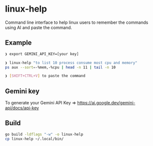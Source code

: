 # linux-help

Command line interface to help linux users to remember the commands using AI and paste the command. 

## Example

```sh
❯ export GEMINI_API_KEY=[your key]

❯ linux-help "to list 10 process consume most cpu and memory"
ps aux --sort=-%mem,-%cpu | head -n 11 | tail -n 10

❯ [SHIFT+CTRL+V] to paste the command
```

## Gemini key

To generate your Gemini API Key => https://ai.google.dev/gemini-api/docs/api-key

## Build

```sh
go build -ldflags "-w" -o linux-help
cp linux-help ~/.local/bin/
```
